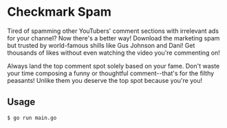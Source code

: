 # Checkmark Spam

Tired of spamming other YouTubers' comment sections with irrelevant ads for your
channel? Now there's a better way! Download the marketing spam but trusted by
world-famous shills like Gus Johnson and Dani! Get thousands of likes without
even watching the video you're commenting on!

Always land the top comment spot solely based on your fame. Don't waste your
time composing a funny or thoughtful comment--that's for the filthy peasants!
Unlike them you deserve the top spot because you're you!

## Usage

```bash
$ go run main.go
```
